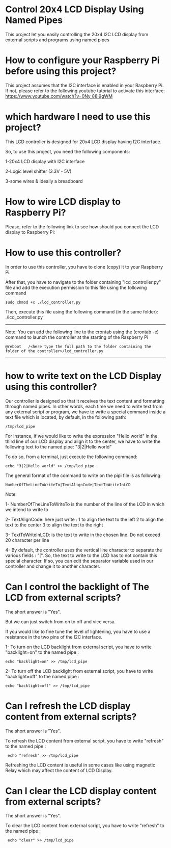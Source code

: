 # Control 20x4 LCD Display Using Named Pipes

This project let you easily controlling the 20x4 I2C LCD display from external scripts and programs using named pipes

# How to configure your Raspberry Pi before using this project?

This project assumes that the I2C interface is enabled in your Raspberry Pi. If not, please refer to the following youtube tutorial to activate this interface: 
https://www.youtube.com/watch?v=0Ny_88I9gWM

# which hardware I need to use this project?

This LCD controller is designed for 20x4 LCD display having I2C interface.

So, to use this project, you need the following components:

1-20x4 LCD display with I2C interface

2-Logic level shifter (3.3V - 5V)

3-some wires & ideally a breadboard

# How to wire LCD display to Raspberry Pi?

Please, refer to the following link to see how should you connect the LCD display to Raspberry Pi:


# How to use this controller?

In order to use this controller, you have to clone (copy) it to your Raspberry Pi.

After that, you have to navigate to the folder containing "lcd_controller.py" file and add the execution permission to this file using the following command

    sudo chmod +x ./lcd_controller.py

Then, execute this file using the following command (in the same folder):
    ./lcd_controller.py

----------------------------------------------------------------------------------------------------------------------------------

Note: You can add the following line to the crontab using the (crontab -e) command to launch the controller at the starting of the Raspberry Pi

    @reboot   /<here type the full path to the folder containing the folder of the controller>/lcd_controller.py

----------------------------------------------------------------------------------------------------------------------------------

# how to write text on the LCD Display using this controller?

Our controller is designed so that it receives the text content and formatting through named pipes. 
In other words, each time we need to write text from any external script or program, we have to write a special command inside a text file which is located, by default, in the following path:

    /tmp/lcd_pipe

For instance, if we would like to write the expression "Hello world" in the third line of our LCD display and align it to the center, we have to write the following text to the named pipe:  "3|2|Hello world"

To do so, from a terminal, just execute the following command:

    echo "3|2|Hello world" >> /tmp/lcd_pipe

The general format of the command to write on the pipi file is as following:

    NumberOfTheLineToWriteTo|TextAlignCode|TextToWriteInLCD
    
 Note:
 
 1- NumberOfTheLineToWriteTo is the number of the line of the LCD in which we intend to write to
 
 2- TextAlignCode: here just write :  1 to align the text to the left
                                      2 to align the text to the center
                                      3 to align the text to the right
                                      
 3- TextToWriteInLCD: is the text to write in the chosen line. Do not exceed 20 character per line
 
 4- By default, the controller uses the vertical line character to separate the various fields : "|". So, the text to write to the LCD has to not contain this special character. If so, you can edit the separator variable used in our controller and change it to another character.
 
 # Can I control the backlight of The LCD from external scripts?
 
 The short answer is "Yes". 
 
 But we can just switch from on to off and vice versa.
 
 If you would like to fine tune the level of lightening, you have to use a resistance in the two pins of the I2C interface.
 
 1- To turn on the LCD backlight from external script, you have to write "backlight=on" to the named pipe :

    echo "backlight=on" >> /tmp/lcd_pipe

2- To turn off the LCD backlight from external script, you have to write "backlight=off" to the named pipe :

    echo "backlight=off" >> /tmp/lcd_pipe
     
 # Can I refresh the LCD display content from external scripts?
 
  The short answer is "Yes".
  
  To refresh the LCD content from external script, you have to write "refresh" to the named pipe :
  
     echo "refresh" >> /tmp/lcd_pipe
   
   Refreshing the LCD content is useful in some cases like using magnetic Relay which may affect the content of LCD Display.
   
  # Can I clear the LCD display content from external scripts?
  
 The short answer is "Yes".
  
  To clear the LCD content from external script, you have to write "refresh" to the named pipe :
  
     echo "clear" >> /tmp/lcd_pipe

